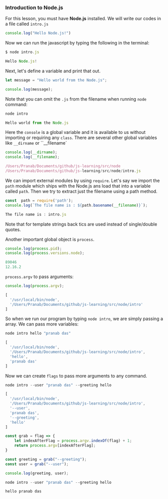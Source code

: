 ### Introduction to Node.js 
For this lesson, you must have **Node.js** installed. We will write our codes in a file called `intro.js` 
```js 
console.log("Hello Node.js!") 
``` 

Now we can run the javascript by typing the following in the terminal: 
```js 
$ node intro.js 

Hello Node.js!
``` 

Next, let's define a variable and print that out. 
```js 
let message = "Hello world from the Node.js"; 

console.log(message); 
``` 
Note that you can omit the `.js` from the filename when running `node` command: 
```js 
node intro 

Hello world from the Node.js
```

Here the `console` is a global variable and it is available to us without importing or requiring any `class`. There are several other global variables like `__dirname` or ``__filename` 
```js 
console.log(__dirname); 
console.log(__filename); 

/Users/Pranab/Documents/github/js-learning/src/node
/Users/Pranab/Documents/github/js-learning/src/node/intro.js
``` 

We can import external modules by using `require`. Let's say we import the `path` module which ships with the Node.js ans load that into a variable called `path`. Then we try to extract just the filename using a path method. 
```js 
const  path = require('path'); 
console.log(`The file name is : ${path.basename(__filename)}`); 

The file name is : intro.js
``` 

Note that for template strings back tics are used instead of single/double quotes. 

Another important global object is `process`. 
```js 
console.log(process.pid); 
console.log(process.versions.node); 

89046
12.16.2
``` 

`process.argv` to pass arguments: 
```js 
console.log(process.argv); 

[
  '/usr/local/bin/node',
  '/Users/Pranab/Documents/github/js-learning/src/node/intro'
]
``` 

So when we run our program by typing `node intro`, we are simply passing a array. We can pass more variables: 
```js
node intro hello "pranab das" 

[
  '/usr/local/bin/node',
  '/Users/Pranab/Documents/github/js-learning/src/node/intro',
  'hello',
  'pranab das'
] 
``` 

Now we can create `flags` to pass more arguments to any command. 
```js
node intro --user "pranab das" --greeting hello

[
  '/usr/local/bin/node',
  '/Users/Pranab/Documents/github/js-learning/src/node/intro',
  '--user',
  'pranab das',
  '--greeting',
  'hello'
]
```

```js 
const grab = flag => {
    let indexAfterFlag = process.argv.indexOf(flag) + 1; 
    return process.argv[indexAfterFlag];
} 

const greeting = grab("--greeting"); 
const user = grab("--user"); 

console.log(greeting, user); 
``` 
```js 
node intro --user "pranab das" --greeting hello

hello pranab das
``` 
